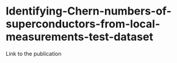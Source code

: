 # Identifying-Chern-numbers-of-superconductors-from-local-measurements-test-dataset
Link to the publication
